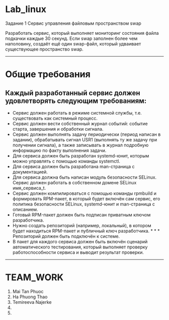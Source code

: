 # Lab_linux
Задание 1 Сервис управления файловым пространством swap

Разработать сервис, который выполняет мониторинг состояния файла подкачки каждые 30 секунд. Если swap заполнен более чем наполовину, создаёт ещё один swap-файл, который удваивает существующее пространство swap.
***

# Общие требования
## Каждый разработанный сервис должен удовлетворять следующим требованиям:

* Сервис должен работать в режиме системной службы, т.е. существовать как системный процесс.
* Сервис должен вести собственный журнал событий: событие старта, завершения и обработки сигнала.
* Сервис должен выполнять задачу периодически (период написан в задании), обрабатывать сигнал USR1 (выполнять ту же задачу при получении сигнала), а также записывать в журнал подробную информацию по факту выполнения задачи.
* Для сервиса должен быть разработан systemd-юнит, которым можно управлять с помощью команды systemctl.
* Для сервиса должен быть разработана man-страница с документацией.
* Для сервиса должна быть написан модуль безопасности SELinux. Сервис должен работать в собственном домене SELinux имя_сервиса_t.
* Сервис должен компилироваться с помощью команды rpmbuild и формировать RPM-пакет, в который будет включён сам сервис, его политика безопасности SELinux, systemd-юнит и man-страница с описанием.
* Готовый RPM-пакет должен быть подписан приватным ключом разработчика.
* Нужно создать репозиторий (например, локальный), в котором будет находиться RPM-пакет и публичный ключ разработчика. * * *  Репозиторий должен быть подключён к системе.
* В пакет для каждого сервиса должен быть включён сценарий автоматического тестирования, который выполняет проверку работоспособности сервиса и выводит результат проверки.
***

# TEAM_WORK
1. Mai Tan Phuoc
2. Ha Phuong Thao
3. Temireeva Najerke
4. 
5.
